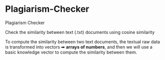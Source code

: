 # Plagiarism-Checker
Plagiarism Checker 

Check the similarity between text (.txt) documents using cosine similarity 

To compute the similarity between two text documents, the textual raw data is transformed into vectors ➡ **arrays of numbers**, and then we will use a basic knowledge vector to compute the similarity between them.
